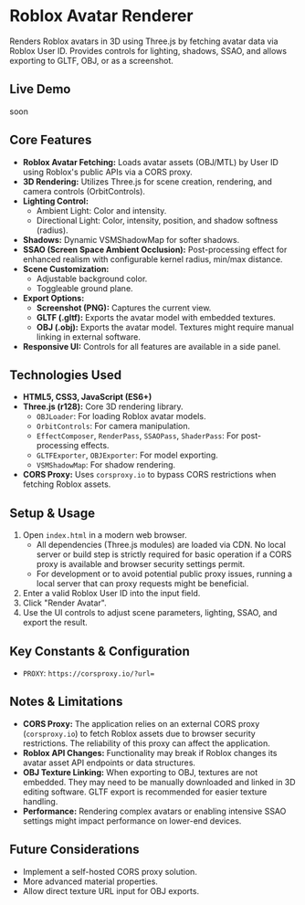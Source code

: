 # Roblox Avatar Renderer

Renders Roblox avatars in 3D using Three.js by fetching avatar data via Roblox User ID. Provides controls for lighting, shadows, SSAO, and allows exporting to GLTF, OBJ, or as a screenshot.

## Live Demo

soon

## Core Features

* **Roblox Avatar Fetching:** Loads avatar assets (OBJ/MTL) by User ID using Roblox's public APIs via a CORS proxy.
* **3D Rendering:** Utilizes Three.js for scene creation, rendering, and camera controls (OrbitControls).
* **Lighting Control:**
    * Ambient Light: Color and intensity.
    * Directional Light: Color, intensity, position, and shadow softness (radius).
* **Shadows:** Dynamic VSMShadowMap for softer shadows.
* **SSAO (Screen Space Ambient Occlusion):** Post-processing effect for enhanced realism with configurable kernel radius, min/max distance.
* **Scene Customization:**
    * Adjustable background color.
    * Toggleable ground plane.
* **Export Options:**
    * **Screenshot (PNG):** Captures the current view.
    * **GLTF (.gltf):** Exports the avatar model with embedded textures.
    * **OBJ (.obj):** Exports the avatar model. Textures might require manual linking in external software.
* **Responsive UI:** Controls for all features are available in a side panel.

## Technologies Used

* **HTML5, CSS3, JavaScript (ES6+)**
* **Three.js (r128):** Core 3D rendering library.
    * `OBJLoader`: For loading Roblox avatar models.
    * `OrbitControls`: For camera manipulation.
    * `EffectComposer`, `RenderPass`, `SSAOPass`, `ShaderPass`: For post-processing effects.
    * `GLTFExporter`, `OBJExporter`: For model exporting.
    * `VSMShadowMap`: For shadow rendering.
* **CORS Proxy:** Uses `corsproxy.io` to bypass CORS restrictions when fetching Roblox assets.

## Setup & Usage

1.  Open `index.html` in a modern web browser.
    * All dependencies (Three.js modules) are loaded via CDN. No local server or build step is strictly required for basic operation if a CORS proxy is available and browser security settings permit.
    * For development or to avoid potential public proxy issues, running a local server that can proxy requests might be beneficial.
2.  Enter a valid Roblox User ID into the input field.
3.  Click "Render Avatar".
4.  Use the UI controls to adjust scene parameters, lighting, SSAO, and export the result.

## Key Constants & Configuration

* `PROXY`: `https://corsproxy.io/?url=`

## Notes & Limitations

* **CORS Proxy:** The application relies on an external CORS proxy (`corsproxy.io`) to fetch Roblox assets due to browser security restrictions. The reliability of this proxy can affect the application.
* **Roblox API Changes:** Functionality may break if Roblox changes its avatar asset API endpoints or data structures.
* **OBJ Texture Linking:** When exporting to OBJ, textures are not embedded. They may need to be manually downloaded and linked in 3D editing software. GLTF export is recommended for easier texture handling.
* **Performance:** Rendering complex avatars or enabling intensive SSAO settings might impact performance on lower-end devices.

## Future Considerations

* Implement a self-hosted CORS proxy solution.
* More advanced material properties.
* Allow direct texture URL input for OBJ exports.